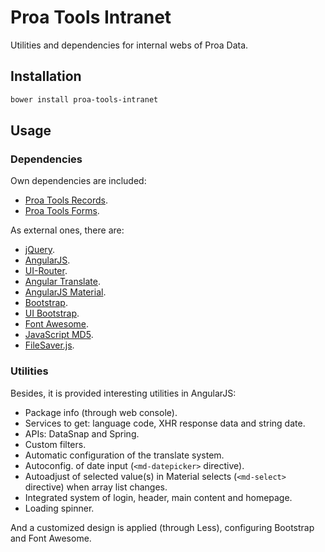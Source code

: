 # Proa Tools Intranet

Utilities and dependencies for internal webs of Proa Data.

## Installation

```powershell
bower install proa-tools-intranet
```

## Usage

### Dependencies

Own dependencies are included:

  - [Proa Tools Records](https://github.com/proa-data/proa-tools-records).
  - [Proa Tools Forms](https://github.com/proa-data/proa-tools-forms).

As external ones, there are:

  - [jQuery](http://jquery.com).
  - [AngularJS](https://angularjs.org).
  - [UI-Router](https://ui-router.github.io).
  - [Angular Translate](https://angular-translate.github.io).
  - [AngularJS Material](https://material.angularjs.org).
  - [Bootstrap](https://getbootstrap.com).
  - [UI Bootstrap](https://angular-ui.github.io/bootstrap/).
  - [Font Awesome](https://fontawesome.com).
  - [JavaScript MD5](https://blueimp.github.io/JavaScript-MD5/).
  - [FileSaver.js](https://eligrey.com/blog/saving-generated-files-on-the-client-side/).

### Utilities

Besides, it is provided interesting utilities in AngularJS:

  - Package info (through web console).
  - Services to get: language code, XHR response data and string date.
  - APIs: DataSnap and Spring.
  - Custom filters.
  - Automatic configuration of the translate system.
  - Autoconfig. of date input (`<md-datepicker>` directive).
  - Autoadjust of selected value(s) in Material selects (`<md-select>` directive) when array list changes.
  - Integrated system of login, header, main content and homepage.
  - Loading spinner.

And a customized design is applied (through Less), configuring Bootstrap and Font Awesome.